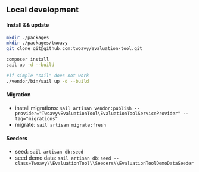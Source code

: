 ## Local development

#### Install && update
```sh
mkdir ./packages
mkdir ./packages/twoavy
git clone git@github.com:twoavy/evaluation-tool.git

composer install
sail up -d --build

#if simple "sail" does not work
./vendor/bin/sail up -d --build
```

#### Migration
* install migrations: `sail artisan vendor:publish --provider="Twoavy\EvaluationTool\EvaluationToolServiceProvider" --tag="migrations"`
* migrate: `sail artisan migrate:fresh`

#### Seeders
* seed: `sail artisan db:seed`
* seed demo data: `sail artisan db:seed --class=Twoavy\\EvaluationTool\\Seeders\\EvaluationToolDemoDataSeeder`

